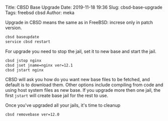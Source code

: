 Title: CBSD Base Upgrade
Date: 2019-11-18 19:36
Slug: cbsd-base-upgrade
Tags: freebsd cbsd
Author: meka


Upgrade in CBSD means the same as in FreeBSD: increse only in patch version.

```sh
cbsd baseupdate
service cbsd restart
```

For upgrade you need to stop the jail, set it to new base and start the jail.
```sh
cbsd jstop nginx
cbsd jset jname=nginx ver=12.1
cbsd jstart nginx
```

CBSD will ask you how do you want new base files to be fetched, and default is
to download them. Other options include compiling from code and using host
system files as new base. If you upgrade more then one jail, the first
`jstart` will create base jail for the rest to use.

Once you've upgraded all your jails, it's time to cleanup
```sh
cbsd removebase ver=12.0
```
